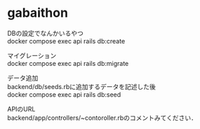 # gabaithon

DBの設定でなんかいるやつ<br>
docker compose exec api rails db:create

マイグレーション<br>
docker compose exec api rails db:migrate

データ追加<br>
backend/db/seeds.rbに追加するデータを記述した後<br>
docker compose exec api rails db:seed

APIのURL<br>
backend/app/controllers/~contoroller.rbのコメントみてください．
